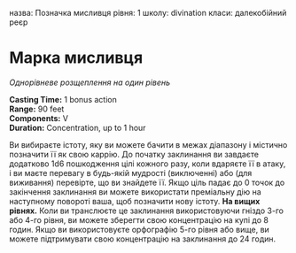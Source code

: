 назва: Позначка мисливця рівня: 1 школу: divination класи: далекобійний реєр

# Марка мисливця
_Однорівневе розщеплення на один рівень_

**Casting Time:** 1 bonus action    
**Range:** 90 feet    
**Components:** V    
**Duration:** Concentration, up to 1 hour

Ви вибираєте істоту, яку ви можете бачити в межах діапазону і містично позначити її як свою каррію. До початку заклинання ви завдаєте додатково 1d6 пошкодження цілі кожного разу, коли вдаряєте її в атаку, і ви маєте перевагу в будь-якій мудрості (виключенні) або (для виживання) перевірте, що ви знайдете її. Якщо ціль падає до 0 точок до закінчення заклинання ви можете використати преміальну дію на наступному повороті ваша, щоб позначити нову істоту. **На вищих рівнях.** Коли ви транслюєте це заклинання використовуючи гніздо 3-го або 4-го рівня, ви можете зберегти свою концентрацію на купі до 8 годин. Якщо ви використовуєте орфографію 5-го рівня або вище, ви можете підтримувати свою концентрацію на заклинання до 24 годин.